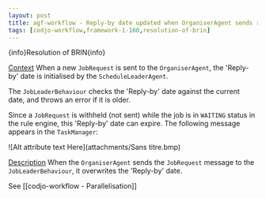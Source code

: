 ```yaml
---
layout: post
title: agf-workflow - Reply-by date updated when OrganiserAgent sends request to JobLeader
tags: [codjo-workflow,framework-1-160,resolution-of-brin]
---
```

{info}Resolution of BRIN{info}

<u>Context</u>
When a new ```JobRequest``` is sent to the ```OrganiserAgent```, the 'Reply-by' date is initialised by the ```ScheduleLeaderAgent```.

The ```JobLeaderBehaviour``` checks the 'Reply-by' date against the current date, and throws an error if it is older.

Since a ```JobRequest``` is withheld (not sent) while the job is in ```WAITING``` status in the rule engine, this 'Reply-by' date can expire. The following message appears in the ```TaskManager```:

![Alt attribute text Here](attachments/Sans titre.bmp)

<u>Description</u>
When the ```OrganiserAgent``` sends the ```JobRequest``` message to the ```JobLeaderBehaviour```, it overwrites the 'Reply-by' date.

See [[codjo-workflow - Parallelisation]]